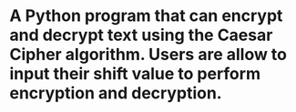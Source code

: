 # A Python program that can encrypt and decrypt text using the Caesar Cipher algorithm. Users are allow to input their shift value to perform encryption and decryption.
